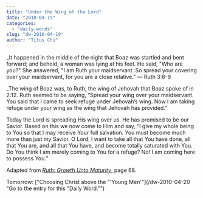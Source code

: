 ```yaml
---
title: "Under the Wing of the Lord"
date: "2010-04-19"
categories: 
  - "daily-words"
slug: "dw-2010-04-19"
author: "Titus Chu"
---
```


_It happened in the middle of the night that Boaz was startled and bent forward; and behold, a woman was lying at his feet. He said, "Who are you?" She answered, "I am Ruth your maidservant. So spread your covering over your maidservant, for you are a close relative." — Ruth 3:8-9

_The wing of Boaz was, to Ruth, the wing of Jehovah that Boaz spoke of in 2:12. Ruth seemed to be saying, “Spread your wing over your maidservant. You said that I came to seek refuge under Jehovah’s wing. Now I am taking refuge under your wing as the wing that Jehovah has provided.”

Today the Lord is spreading His wing over us. He has promised to be our Savior. Based on this we now come to Him and say, “I give my whole being to You so that I may receive Your full salvation. You must become much more than just my Savior. O Lord, I want to take all that You have done, all that You are, and all that You have, and become totally saturated with You. Do You think I am merely coming to You for a refuge? No! I am coming here to possess You.”

Adapted from [_Ruth: Growth Unto Maturity_,](/book-ruth/ "Go to the listing for this book.") page 68.

Tomorrow: ["Choosing Christ above the "'Young Men'"](/dw-2010-04-20 "Go to the entry for this "Daily Word."")
